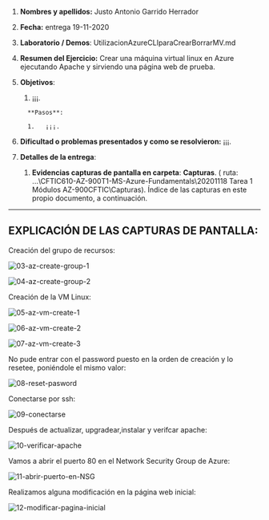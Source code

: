 1. **Nombres y apellidos:** Justo Antonio Garrido Herrador
2. **Fecha:** entrega 19-11-2020
3. **Laboratorio / Demos**: UtilizacionAzureCLIparaCrearBorrarMV.md
4. **Resumen del Ejercicio:** Crear una máquina virtual linux en Azure ejecutando Apache y sirviendo una página web de prueba.
1. **Objetivos**: 
   
      1.  ¡¡¡. 
      
         **Pasos**: 
      
         1.   ¡¡¡.
6. **Dificultad o problemas presentados y como se resolvieron:** ¡¡¡.
7. **Detalles de la entrega**:
   
      1. **Evidencias capturas de pantalla en carpeta**: **Capturas**. ( ruta: ...\\CFTIC610-AZ-900T1-MS-Azure-Fundamentals\20201118 Tarea 1 Módulos AZ-900CFTIC\Capturas). Índice de las capturas en este propio documento, a continuación.



------

## EXPLICACIÓN DE LAS CAPTURAS DE PANTALLA:



Creación del grupo de recursos:

![03-az-create-group-1](Capturas/03-az-create-group-1.png)



![04-az-create-group-2](Capturas/04-az-create-group-2.png)




Creación de la VM Linux:



![05-az-vm-create-1](.\Capturas\05-az-vm-create-1.png)



![06-az-vm-create-2](.\Capturas\06-az-vm-create-2.png)



![07-az-vm-create-3](.\Capturas\07-az-vm-create-3.png)



No pude entrar con el password puesto en la orden de creación y lo resetee, poniéndole el mismo valor:

![08-reset-pasword](.\Capturas\08-reset-pasword.png)



Conectarse por ssh:



![09-conectarse](.\Capturas\09-conectarse.png)



Después de actualizar, upgradear,instalar y verifcar apache:



![10-verificar-apache](.\Capturas\10-verificar-apache.png)



Vamos a abrir el puerto 80 en el Network Security Group de Azure:



![11-abrir-puerto-en-NSG](.\Capturas\11-abrir-puerto-en-NSG.png)




Realizamos alguna modificación en la página web inicial: 




![12-modificar-pagina-inicial](.\Capturas\12-modificar-pagina-inicial.png)




